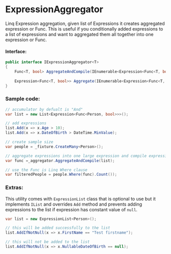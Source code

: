 # ExpressionAggregator
Linq Expression aggregation, given list of Expressions it creates aggregated expression or Func. This is useful if
you conditionally added expressions to a list of expressions and want to aggregated them all together into one expression or Func.

#### Interface:
```csharp
public interface IExpressionAggregator<T>
{
    Func<T, bool> AggregateAndCompile(IEnumerable<Expression<Func<T, bool>>> list);
    
    Expression<Func<T, bool>> Aggregate(IEnumerable<Expression<Func<T, bool>>> list);
}
```

### Sample code:
```csharp
// accumulator by defualt is "And"
var list = new List<Expression<Func<Person, bool>>>();

// add expressions
list.Add(x => x.Age > 10);
list.Add(x => x.DateOfBirth > DateTime.MinValue);

// create sample size
var people = _fixture.CreateMany<Person>();

// aggregate expressions into one large expression and compile expression to Func
var func =_aggregator.AggregateAndCompile(list);

// use the Func is Linq Where clause
var filteredPeople = people.Where(func).Count());
```

### Extras:
This utility comes with `ExpressionList` class that is optional to use but it implements `IList` and overrides `Add` method and 
prevents adding expressions to the list if expression has constant value of `null`.

```csharp
var list = new ExpressionList<Person>();

// this will be added successfully to the list
list.AddIfNotNull(x => x.FirstName == "Test firstname");

// this will not be added to the list
list.AddIfNotNull(x => x.NullableDateOfBirth == null);
```
